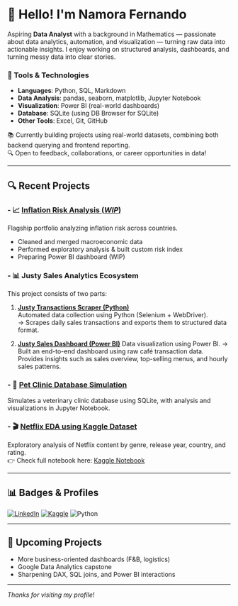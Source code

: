# 👋 Hello! I'm Namora Fernando

Aspiring **Data Analyst** with a background in Mathematics — passionate about data analytics, automation, and visualization — turning raw data into actionable insights. I enjoy working on structured analysis, dashboards, and turning messy data into clear stories.

### 🧰 Tools & Technologies
- **Languages**: Python, SQL, Markdown
- **Data Analysis**: pandas, seaborn, matplotlib, Jupyter Notebook
- **Visualization**: Power BI (real-world dashboards)
- **Database**: SQLite (using DB Browser for SQLite)
- **Other Tools**: Excel, Git, GitHub

📚 Currently building projects using real-world datasets, combining both backend querying and frontend reporting.  
🔍 Open to feedback, collaborations, or career opportunities in data!

---

## 🔍 Recent Projects

### - 📈 [Inflation Risk Analysis (_WIP_)](https://github.com/namora-fernando/inflation-risk-analysis)  
  Flagship portfolio analyzing inflation risk across countries.  
  - Cleaned and merged macroeconomic data  
  - Performed exploratory analysis & built custom risk index  
  - Preparing Power BI dashboard (WIP)

### - 📊 Justy Sales Analytics Ecosystem

This project consists of two parts:

1. **[Justy Transactions Scraper (Python)](https://github.com/namora-fernando/justy-transactions-scraper)**  
   Automated data collection using Python (Selenium + WebDriver).  
   → Scrapes daily sales transactions and exports them to structured data format.
   
3. **[Justy Sales Dashboard (Power BI)](https://github.com/namora-fernando/justy-sales-dashboard)**
   Data visualization using Power BI.
   → Built an end-to-end dashboard using raw café transaction data. Provides insights such as sales overview, top-selling menus, and hourly sales patterns.

### - 🐾 [Pet Clinic Database Simulation](https://github.com/namora-fernando/pet-clinic-sql-analysis)  
  Simulates a veterinary clinic database using SQLite, with analysis and visualizations in Jupyter Notebook.

### - 🎬 [Netflix EDA using Kaggle Dataset](https://github.com/namora-fernando/netflix-eda-kaggle-dataset)  
  Exploratory analysis of Netflix content by genre, release year, country, and rating.  
  👉 Check full notebook here: [Kaggle Notebook](https://www.kaggle.com/code/namorafn7/netflix-eda-genre-year-country-ratings)

---

## 📊 Badges & Profiles

[![LinkedIn](https://img.shields.io/badge/-LinkedIn-blue?logo=linkedin&style=flat-square)](https://www.linkedin.com/in/fernando-namora/)
[![Kaggle](https://img.shields.io/badge/-Kaggle-20BEFF?logo=kaggle&style=flat-square)](https://www.kaggle.com/namorafn7)
![Python](https://img.shields.io/badge/Python-3776AB?style=flat&logo=python&logoColor=white)

---

## 🌱 Upcoming Projects

- More business-oriented dashboards (F&B, logistics)
- Google Data Analytics capstone
- Sharpening DAX, SQL joins, and Power BI interactions

---

_Thanks for visiting my profile!_
